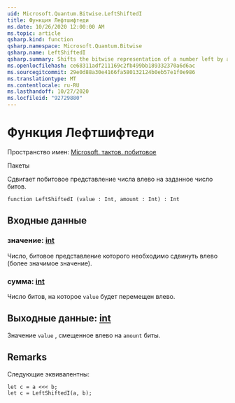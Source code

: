 ```yaml
---
uid: Microsoft.Quantum.Bitwise.LeftShiftedI
title: Функция Лефтшифтеди
ms.date: 10/26/2020 12:00:00 AM
ms.topic: article
qsharp.kind: function
qsharp.namespace: Microsoft.Quantum.Bitwise
qsharp.name: LeftShiftedI
qsharp.summary: Shifts the bitwise representation of a number left by a given number of bits.
ms.openlocfilehash: ce68311adf211169c2fb499bb189332370a6d6ac
ms.sourcegitcommit: 29e0d88a30e4166fa580132124b0eb57e1f0e986
ms.translationtype: MT
ms.contentlocale: ru-RU
ms.lasthandoff: 10/27/2020
ms.locfileid: "92729880"
---
```

# <a name="leftshiftedi-function"></a>Функция Лефтшифтеди

Пространство имен: [Microsoft. тактов. побитовое](xref:Microsoft.Quantum.Bitwise)

Пакеты [](https://nuget.org/packages/)


Сдвигает побитовое представление числа влево на заданное число битов.

```qsharp
function LeftShiftedI (value : Int, amount : Int) : Int
```


## <a name="input"></a>Входные данные

### <a name="value--int"></a>значение: [int](xref:microsoft.quantum.lang-ref.int)

Число, битовое представление которого необходимо сдвинуть влево (более значимое значение).


### <a name="amount--int"></a>сумма: [int](xref:microsoft.quantum.lang-ref.int)

Число битов, на которое `value` будет перемещен влево.



## <a name="output--int"></a>Выходные данные: [int](xref:microsoft.quantum.lang-ref.int)

Значение `value` , смещенное влево на `amount` биты.

## <a name="remarks"></a>Remarks

Следующие эквивалентны:

```Q#
let c = a <<< b;
let c = LeftShiftedI(a, b);
```